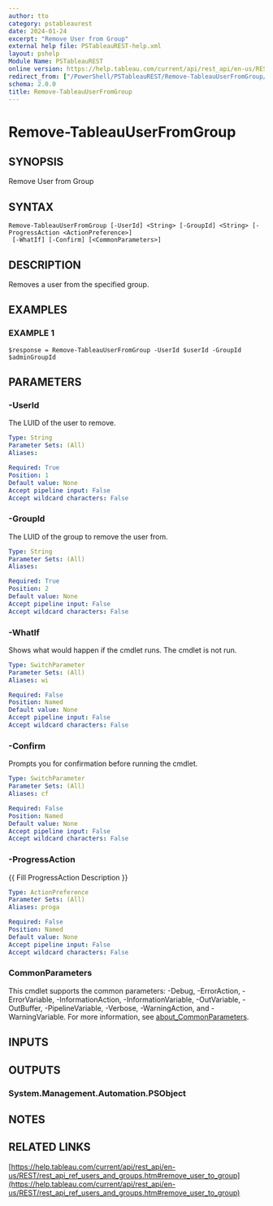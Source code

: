 ```yaml
---
author: tto
category: pstableaurest
date: 2024-01-24
excerpt: "Remove User from Group"
external help file: PSTableauREST-help.xml
layout: pshelp
Module Name: PSTableauREST
online version: https://help.tableau.com/current/api/rest_api/en-us/REST/rest_api_ref_users_and_groups.htm#remove_user_to_group
redirect_from: ["/PowerShell/PSTableauREST/Remove-TableauUserFromGroup/", "/PowerShell/PSTableauREST/remove-tableauuserfromgroup/", "/PowerShell/remove-tableauuserfromgroup/"]
schema: 2.0.0
title: Remove-TableauUserFromGroup
---
```


# Remove-TableauUserFromGroup

## SYNOPSIS
Remove User from Group

## SYNTAX

```
Remove-TableauUserFromGroup [-UserId] <String> [-GroupId] <String> [-ProgressAction <ActionPreference>]
 [-WhatIf] [-Confirm] [<CommonParameters>]
```

## DESCRIPTION
Removes a user from the specified group.

## EXAMPLES

### EXAMPLE 1
```
$response = Remove-TableauUserFromGroup -UserId $userId -GroupId $adminGroupId
```

## PARAMETERS

### -UserId
The LUID of the user to remove.

```yaml
Type: String
Parameter Sets: (All)
Aliases:

Required: True
Position: 1
Default value: None
Accept pipeline input: False
Accept wildcard characters: False
```

### -GroupId
The LUID of the group to remove the user from.

```yaml
Type: String
Parameter Sets: (All)
Aliases:

Required: True
Position: 2
Default value: None
Accept pipeline input: False
Accept wildcard characters: False
```

### -WhatIf
Shows what would happen if the cmdlet runs.
The cmdlet is not run.

```yaml
Type: SwitchParameter
Parameter Sets: (All)
Aliases: wi

Required: False
Position: Named
Default value: None
Accept pipeline input: False
Accept wildcard characters: False
```

### -Confirm
Prompts you for confirmation before running the cmdlet.

```yaml
Type: SwitchParameter
Parameter Sets: (All)
Aliases: cf

Required: False
Position: Named
Default value: None
Accept pipeline input: False
Accept wildcard characters: False
```

### -ProgressAction
{{ Fill ProgressAction Description }}

```yaml
Type: ActionPreference
Parameter Sets: (All)
Aliases: proga

Required: False
Position: Named
Default value: None
Accept pipeline input: False
Accept wildcard characters: False
```

### CommonParameters
This cmdlet supports the common parameters: -Debug, -ErrorAction, -ErrorVariable, -InformationAction, -InformationVariable, -OutVariable, -OutBuffer, -PipelineVariable, -Verbose, -WarningAction, and -WarningVariable. For more information, see [about_CommonParameters](http://go.microsoft.com/fwlink/?LinkID=113216).

## INPUTS

## OUTPUTS

### System.Management.Automation.PSObject
## NOTES

## RELATED LINKS

[https://help.tableau.com/current/api/rest_api/en-us/REST/rest_api_ref_users_and_groups.htm#remove_user_to_group](https://help.tableau.com/current/api/rest_api/en-us/REST/rest_api_ref_users_and_groups.htm#remove_user_to_group)

